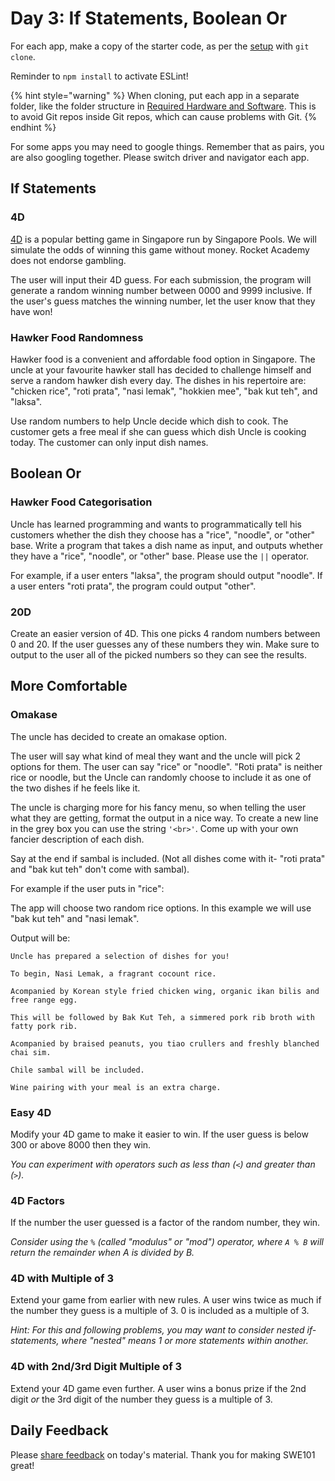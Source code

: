 # Day 3: If Statements, Boolean Or

For each app, make a copy of the starter code, as per the [setup](https://swe101.rocketacademy.co/4-getting-started-with-code/4-2-our-first-program#setup) with `git clone`.

 Reminder to `npm install` to activate ESLint!

{% hint style="warning" %}
When cloning, put each app in a separate folder, like the folder structure in [Required Hardware and Software](../course-logistics/required-hardware-and-software.md#folder-structure-for-swe101). This is to avoid Git repos inside Git repos, which can cause problems with Git.
{% endhint %}

For some apps you may need to google things. Remember that as pairs, you are also googling together. Please switch driver and navigator each app.

## If Statements

### 4D

[4D](http://www.singaporepools.com.sg/en/rules/Pages/4d-game-rules-general.html) is a popular betting game in Singapore run by Singapore Pools. We will simulate the odds of winning this game without money. Rocket Academy does not endorse gambling.

The user will input their 4D guess. For each submission, the program will generate a random winning number between 0000 and 9999 inclusive. If the user's guess matches the winning number, let the user know that they have won!

### Hawker Food Randomness

Hawker food is a convenient and affordable food option in Singapore. The uncle at your favourite hawker stall has decided to challenge himself and serve a random hawker dish every day. The dishes in his repertoire are: "chicken rice", "roti prata", "nasi lemak", "hokkien mee", "bak kut teh", and "laksa".

Use random numbers to help Uncle decide which dish to cook. The customer gets a free meal if she can guess which dish Uncle is cooking today. The customer can only input dish names.

## Boolean Or

### Hawker Food Categorisation

Uncle has learned programming and wants to programmatically tell his customers whether the dish they choose has a "rice", "noodle", or "other" base. Write a program that takes a dish name as input, and outputs whether they have a "rice", "noodle", or "other" base. Please use the `||` operator.

For example, if a user enters "laksa", the program should output "noodle". If a user enters "roti prata", the program could output "other".

### 20D

Create an easier version of 4D. This one picks 4 random numbers between 0 and 20. If the user guesses any of these numbers they win. Make sure to output to the user all of the picked numbers so they can see the results.

## More Comfortable

### Omakase

The uncle has decided to create an omakase option.

The user will say what kind of meal they want and the uncle will pick 2 options for them. The user can say "rice" or "noodle". "Roti prata" is neither rice or noodle, but the Uncle can randomly choose to include it as one of the two dishes if he feels like it. 

The uncle is charging more for his fancy menu, so when telling the user what they are getting, format the output in a nice way. To create a new line in the grey box you can use the string  `'<br>'`. Come up with your own fancier description of each dish.

Say at the end if sambal is included. \(Not all dishes come with it- "roti prata" and "bak kut teh" don't come with sambal\).

For example if the user puts in "rice":

The app will choose two random rice options. In this example we will use "bak kut teh" and "nasi lemak".

Output will be:

```text
Uncle has prepared a selection of dishes for you!

To begin, Nasi Lemak, a fragrant cocount rice.

Acompanied by Korean style fried chicken wing, organic ikan bilis and free range egg.

This will be followed by Bak Kut Teh, a simmered pork rib broth with fatty pork rib.

Acompanied by braised peanuts, you tiao crullers and freshly blanched chai sim.

Chile sambal will be included.

Wine pairing with your meal is an extra charge.
```

### Easy 4D

Modify your 4D game to make it easier to win. If the user guess is below 300 or above 8000 then they win.

_You can experiment with operators such as less than \(`<`\) and greater than \(`>`\)._

### 4D Factors

If the number the user guessed is a factor of the random number, they win.

_Consider using the `%` \(called "modulus" or "mod"\) operator, where `A % B` will return the remainder when A is divided by B._

### 4D with Multiple of 3

Extend your game from earlier with new rules. A user wins twice as much if the number they guess is a multiple of 3. 0 is included as a multiple of 3.

_Hint: For this and following problems, you may want to consider nested if-statements, where "nested" means 1 or more statements within another._

### 4D with 2nd/3rd Digit Multiple of 3

Extend your 4D game even further. A user wins a bonus prize if the 2nd digit _or_ the 3rd digit of the number they guess is a multiple of 3.

## Daily Feedback

Please [share feedback](https://forms.gle/gWW8MbbRhaYdKiR38) on today's material. Thank you for making SWE101 great!

